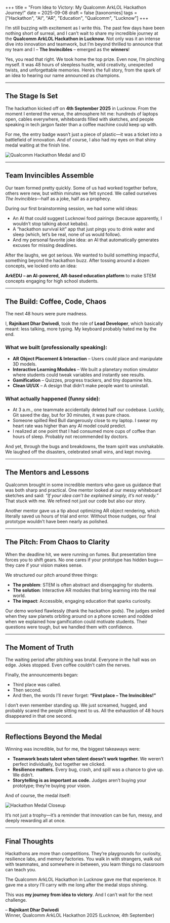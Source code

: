 +++
title = "From Idea to Victory: My Qualcomm ArkLOL Hackathon Journey!"
date = 2025-09-08
draft = false
[taxonomies]
tags = ["Hackathon", "AI", "AR", "Education", "Qualcomm", "Lucknow"]
+++

I’m still buzzing with excitement as I write this. The past few days have been nothing short of surreal, and I can’t wait to share my incredible journey at the **Qualcomm ArkLOL Hackathon in Lucknow**. Not only was it an intense dive into innovation and teamwork, but I’m beyond thrilled to announce that my team and I – **The Invincibles** – emerged as the **winners**!  

Yes, you read that right. We took home the top prize. Even now, I’m pinching myself. It was 48 hours of sleepless hustle, wild creativity, unexpected twists, and unforgettable memories. Here’s the full story, from the spark of an idea to hearing our name announced as champions.  

---

## The Stage Is Set  
The hackathon kicked off on **4th September 2025** in Lucknow. From the moment I entered the venue, the atmosphere hit me: hundreds of laptops open, cables everywhere, whiteboards filled with sketches, and people speaking in tech jargon faster than a coffee machine could keep up with.  

For me, the entry badge wasn’t just a piece of plastic—it was a ticket into a battlefield of innovation. And of course, I also had my eyes on that shiny medal waiting at the finish line.  

![Qualcomm Hackathon Medal and ID](/Hackathonwin.png)  

---

## Team Invincibles Assemble  
Our team formed pretty quickly. Some of us had worked together before, others were new, but within minutes we felt synced. We called ourselves *The Invincibles*—half as a joke, half as a prophecy.  

During our first brainstorming session, we had some wild ideas:  
- An AI that could suggest Lucknowi food pairings (because apparently, I wouldn’t stop talking about kebabs).  
- A “hackathon survival kit” app that just pings you to drink water and sleep (which, let’s be real, none of us would follow).  
- And my personal favorite joke idea: an AI that automatically generates excuses for missing deadlines.  

After the laughs, we got serious. We wanted to build something impactful, something beyond the hackathon buzz. After tossing around a dozen concepts, we locked onto an idea:  

**ArkEDU – an AI-powered, AR-based education platform** to make STEM concepts engaging for high school students.  

---

## The Build: Coffee, Code, Chaos  
The next 48 hours were pure madness.  

I, **Rajnikant Dhar Dwivedi**, took the role of **Lead Developer**, which basically meant: less talking, more typing. My keyboard probably hated me by the end.  

### What we built (professionally speaking):  
- **AR Object Placement & Interaction** – Users could place and manipulate 3D models.  
- **Interactive Learning Modules** – We built a planetary motion simulator where students could tweak variables and instantly see results.  
- **Gamification** – Quizzes, progress trackers, and tiny dopamine hits.  
- **Clean UI/UX** – A design that didn’t make people want to uninstall.  

### What actually happened (funny side):  
- At 3 a.m., one teammate accidentally deleted half our codebase. Luckily, Git saved the day, but for 30 minutes, it was pure chaos.  
- Someone spilled Red Bull dangerously close to my laptop. I swear my heart rate was higher than any AI model could predict.  
- I realized at one point that I had consumed more cups of coffee than hours of sleep. Probably not recommended by doctors.  

And yet, through the bugs and breakdowns, the team spirit was unshakable. We laughed off the disasters, celebrated small wins, and kept moving.  

---

## The Mentors and Lessons  
Qualcomm brought in some incredible mentors who gave us guidance that was both sharp and practical. One mentor looked at our messy whiteboard sketches and said: *“If your idea can’t be explained simply, it’s not ready.”* That stuck with me. We refined not just our code but also our story.  

Another mentor gave us a tip about optimizing AR object rendering, which literally saved us hours of trial and error. Without those nudges, our final prototype wouldn’t have been nearly as polished.  

---

## The Pitch: From Chaos to Clarity  
When the deadline hit, we were running on fumes. But presentation time forces you to shift gears. No one cares if your prototype has hidden bugs—they care if your vision makes sense.  

We structured our pitch around three things:  
- **The problem**: STEM is often abstract and disengaging for students.  
- **The solution**: Interactive AR modules that bring learning into the real world.  
- **The impact**: Accessible, engaging education that sparks curiosity.  

Our demo worked flawlessly (thank the hackathon gods). The judges smiled when they saw planets orbiting around on a phone screen and nodded when we explained how gamification could motivate students. Their questions were tough, but we handled them with confidence.  

---

## The Moment of Truth  
The waiting period after pitching was brutal. Everyone in the hall was on edge. Jokes stopped. Even coffee couldn’t calm the nerves.  

Finally, the announcements began:  
- Third place was called.  
- Then second.  
- And then, the words I’ll never forget: **“First place – The Invincibles!”**  

I don’t even remember standing up. We just screamed, hugged, and probably scared the people sitting next to us. All the exhaustion of 48 hours disappeared in that one second.  

---

## Reflections Beyond the Medal  
Winning was incredible, but for me, the biggest takeaways were:  
- **Teamwork beats talent when talent doesn’t work together.** We weren’t perfect individually, but together we clicked.  
- **Resilience matters.** Every bug, crash, and spill was a chance to give up. We didn’t.  
- **Storytelling is as important as code.** Judges aren’t buying your prototype; they’re buying your vision.  

And of course, the medal itself:  

![Hackathon Medal Closeup](/Hackathonwin.png)  

It’s not just a trophy—it’s a reminder that innovation can be fun, messy, and deeply rewarding all at once.  

---

## Final Thoughts  
Hackathons are more than competitions. They’re playgrounds for curiosity, resilience labs, and memory factories. You walk in with strangers, walk out with teammates, and somewhere in between, you learn things no classroom can teach you.  

The Qualcomm ArkLOL Hackathon in Lucknow gave me that experience. It gave me a story I’ll carry with me long after the medal stops shining.  

This was **my journey from idea to victory**. And I can’t wait for the next challenge.  

– **Rajnikant Dhar Dwivedi**  
Winner, Qualcomm ArkLOL Hackathon 2025 (Lucknow, 4th September)  
